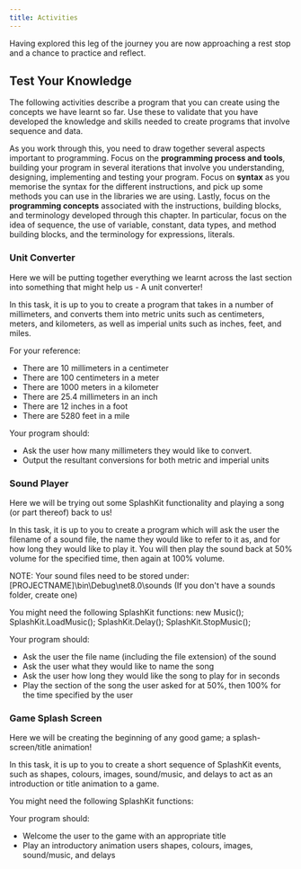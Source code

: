 ```yaml
---
title: Activities
---
```


Having explored this leg of the journey you are now approaching a rest stop and a chance to practice and reflect.

## Test Your Knowledge

The following activities describe a program that you can create using the concepts we have learnt so far. Use these to validate that you have developed the knowledge and skills needed to create programs that involve sequence and data.

As you work through this, you need to draw together several aspects important to programming. Focus on the **programming process and tools**, building your program in several iterations that involve you understanding, designing, implementing and testing your program. Focus on **syntax** as you memorise the syntax for the different instructions, and pick up some methods you can use in the libraries we are using. Lastly, focus on the **programming concepts** associated with the instructions, building blocks, and terminology developed through this chapter. In particular, focus on the idea of sequence, the use of variable, constant, data types, and method building blocks, and the terminology for expressions, literals.

### Unit Converter

Here we will be putting together everything we learnt across the last section into something that might help us - A unit converter!

In this task, it is up to you to create a program that takes in a number of millimeters, and converts them into metric units such as centimeters, meters, and kilometers, as well as imperial units such as inches, feet, and miles.

For your reference:

- There are 10 millimeters in a centimeter
- There are 100 centimeters in a meter
- There are 1000 meters in a kilometer
- There are 25.4 millimeters in an inch
- There are 12 inches in a foot
- There are 5280 feet in a mile

Your program should:

- Ask the user how many millimeters they would like to convert.
- Output the resultant conversions for both metric and imperial units

### Sound Player

Here we will be trying out some SplashKit functionality and playing a song (or part thereof) back to us!

In this task, it is up to you to create a program which will ask the user the filename of a sound file, the name they would like to refer to it as, and for how long they would like to play it. You will then play the sound back at 50% volume for the specified time, then again at 100% volume.

NOTE:
Your sound files need to be stored under: [PROJECTNAME]\bin\Debug\net8.0\sounds (If you don't have a sounds folder, create one)

You might need the following SplashKit functions:
new Music();
SplashKit.LoadMusic();
SplashKit.Delay();
SplashKit.StopMusic();

Your program should:

- Ask the user the file name (including the file extension) of the sound
- Ask the user what they would like to name the song
- Ask the user how long they would like the song to play for in seconds
- Play the section of the song the user asked for at 50%, then 100% for the time specified by the user

### Game Splash Screen

Here we will be creating the beginning of any good game; a splash-screen/title animation!

In this task, it is up to you to create a short sequence of SplashKit events, such as shapes, colours, images, sound/music, and delays to act as an introduction or title animation to a game.

You might need the following SplashKit functions:


Your program should:

- Welcome the user to the game with an appropriate title
- Play an introductory animation users shapes, colours, images, sound/music, and delays